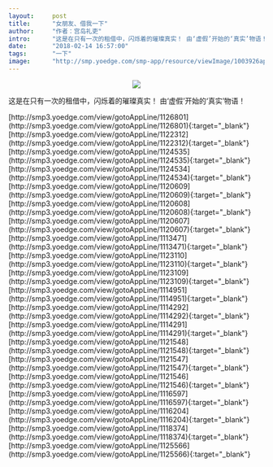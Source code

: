 ```yaml
---
layout:     post
title:      "女朋友、借我一下"
author:     "作者：宫岛礼吏"
intro:      "这是在只有一次的租借中，闪烁着的璀璨真实！ 由‘虚假’开始的‘真实’物语！"
date:       "2018-02-14 16:57:00"
tags:       "一下"
image:      "http://smp.yoedge.com/smp-app/resource/viewImage/1003926appline.png"
---
```

<div style="text-align: center">
<p><img src="http://smp.yoedge.com/smp-app/resource/viewImage/1003926appline.png"/></p>
</div>
<p class="post-meta">
<span>这是在只有一次的租借中，闪烁着的璀璨真实！ 由‘虚假’开始的‘真实’物语！</span>
</p>
[http://smp3.yoedge.com/view/gotoAppLine/1126801](http://smp3.yoedge.com/view/gotoAppLine/1126801){:target="_blank"}
[http://smp3.yoedge.com/view/gotoAppLine/1122312](http://smp3.yoedge.com/view/gotoAppLine/1122312){:target="_blank"}
[http://smp3.yoedge.com/view/gotoAppLine/1124535](http://smp3.yoedge.com/view/gotoAppLine/1124535){:target="_blank"}
[http://smp3.yoedge.com/view/gotoAppLine/1124534](http://smp3.yoedge.com/view/gotoAppLine/1124534){:target="_blank"}
[http://smp3.yoedge.com/view/gotoAppLine/1120609](http://smp3.yoedge.com/view/gotoAppLine/1120609){:target="_blank"}
[http://smp3.yoedge.com/view/gotoAppLine/1120608](http://smp3.yoedge.com/view/gotoAppLine/1120608){:target="_blank"}
[http://smp3.yoedge.com/view/gotoAppLine/1120607](http://smp3.yoedge.com/view/gotoAppLine/1120607){:target="_blank"}
[http://smp3.yoedge.com/view/gotoAppLine/1113471](http://smp3.yoedge.com/view/gotoAppLine/1113471){:target="_blank"}
[http://smp3.yoedge.com/view/gotoAppLine/1123110](http://smp3.yoedge.com/view/gotoAppLine/1123110){:target="_blank"}
[http://smp3.yoedge.com/view/gotoAppLine/1123109](http://smp3.yoedge.com/view/gotoAppLine/1123109){:target="_blank"}
[http://smp3.yoedge.com/view/gotoAppLine/1114951](http://smp3.yoedge.com/view/gotoAppLine/1114951){:target="_blank"}
[http://smp3.yoedge.com/view/gotoAppLine/1114292](http://smp3.yoedge.com/view/gotoAppLine/1114292){:target="_blank"}
[http://smp3.yoedge.com/view/gotoAppLine/1114291](http://smp3.yoedge.com/view/gotoAppLine/1114291){:target="_blank"}
[http://smp3.yoedge.com/view/gotoAppLine/1121548](http://smp3.yoedge.com/view/gotoAppLine/1121548){:target="_blank"}
[http://smp3.yoedge.com/view/gotoAppLine/1121547](http://smp3.yoedge.com/view/gotoAppLine/1121547){:target="_blank"}
[http://smp3.yoedge.com/view/gotoAppLine/1121546](http://smp3.yoedge.com/view/gotoAppLine/1121546){:target="_blank"}
[http://smp3.yoedge.com/view/gotoAppLine/1116597](http://smp3.yoedge.com/view/gotoAppLine/1116597){:target="_blank"}
[http://smp3.yoedge.com/view/gotoAppLine/1116204](http://smp3.yoedge.com/view/gotoAppLine/1116204){:target="_blank"}
[http://smp3.yoedge.com/view/gotoAppLine/1118374](http://smp3.yoedge.com/view/gotoAppLine/1118374){:target="_blank"}
[http://smp3.yoedge.com/view/gotoAppLine/1125566](http://smp3.yoedge.com/view/gotoAppLine/1125566){:target="_blank"}


